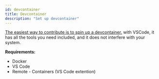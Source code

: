 ```yaml
---
id: devcontainer
title: Devcontainer
description: "Set up devcontainer"
---
```


[The easiest way to contribute is to spin up a devcontainer.](https://code.visualstudio.com/docs/remote/containers) with VSCode, it has all the tools you need included, and it does not interfere with your system.

**Requirements:**

- Docker
- VS Code
- Remote - Containers (VS Code extention)

